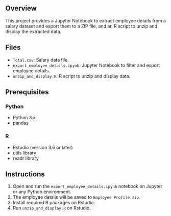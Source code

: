 ## Overview
This project provides a Jupyter Notebook to extract employee details from a salary dataset and export them to a ZIP file, and an R script to unzip and display the extracted data.

## Files
- `Total.csv`: Salary data file.
- `export_employee_details.ipynb`: Jupyter Notebook to filter and export employee details.
- `unzip_and_display.R`: R script to unzip and display data.

## Prerequisites

### Python
- Python 3.x
- pandas

### R
- Rstudio (version 3.6 or later)
- utils library
- readr library

## Instructions
1. Open and run the `export_employee_details.ipynb` notebook on Jupyter or any Python environment.
2. The employee details will be saved to `Employee Profile.zip`.
3. Install required R packages on Rstudio.
4. Run `unzip_and_display.R` on Rstudio.
